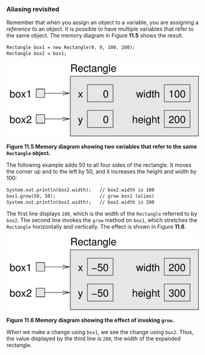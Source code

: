 ###  Aliasing revisited



Remember that when you assign an object to a variable, you are assigning a *reference* to an object.
It is possible to have multiple variables that refer to the same object.
The memory diagram in Figure **11.5** shows the result.

```code
Rectangle box1 = new Rectangle(0, 0, 100, 200);
Rectangle box2 = box1;
```

![Figure 11.5 Memory diagram showing two variables that refer to the same `Rectangle` object.](figs/aliasing.jpg)

**Figure 11.5 Memory diagram showing two variables that refer to the same `Rectangle` object.**



The following example adds 50 to all four sides of the rectangle.
It moves the corner up and to the left by 50, and it increases the height and width by 100:

```code
System.out.println(box2.width);   // box2.width is 100
box1.grow(50, 50);                // grow box1 (alias)
System.out.println(box2.width);   // box2.width is 200
```

The first line displays `100`, which is the width of the `Rectangle` referred to by `box2`.
The second line invokes the `grow` method on `box1`, which stretches the `Rectangle` horizontally and vertically.
The effect is shown in Figure **11.6**.

![Figure 11.6 Memory diagram showing the effect of invoking `grow`.](figs/aliasing2.jpg)

**Figure 11.6 Memory diagram showing the effect of invoking `grow`.**

When we make a change using `box1`, we see the change using `box2`.
Thus, the value displayed by the third line is `200`, the width of the expanded rectangle.